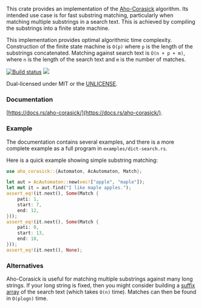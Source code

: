 This crate provides an implementation of the
[Aho-Corasick](http://en.wikipedia.org/wiki/Aho%E2%80%93Corasick_string_matching_algorithm)
algorithm. Its intended use case is for fast substring matching, particularly
when matching multiple substrings in a search text. This is achieved by
compiling the substrings into a finite state machine.

This implementation provides optimal algorithmic time complexity. Construction
of the finite state machine is `O(p)` where `p` is the length of the substrings
concatenated. Matching against search text is `O(n + p + m)`, where `n` is
the length of the search text and `m` is the number of matches.

[![Build status](https://api.travis-ci.org/BurntSushi/aho-corasick.png)](https://travis-ci.org/BurntSushi/aho-corasick)
[![](http://meritbadge.herokuapp.com/aho-corasick)](https://crates.io/crates/aho-corasick)

Dual-licensed under MIT or the [UNLICENSE](http://unlicense.org).


### Documentation

[https://docs.rs/aho-corasick/](https://docs.rs/aho-corasick/).


### Example

The documentation contains several examples, and there is a more complete
example as a full program in `examples/dict-search.rs`.

Here is a quick example showing simple substring matching:

```rust
use aho_corasick::{Automaton, AcAutomaton, Match};

let aut = AcAutomaton::new(vec!["apple", "maple"]);
let mut it = aut.find("I like maple apples.");
assert_eq!(it.next(), Some(Match {
    pati: 1,
    start: 7,
    end: 12,
}));
assert_eq!(it.next(), Some(Match {
    pati: 0,
    start: 13,
    end: 18,
}));
assert_eq!(it.next(), None);
```


### Alternatives

Aho-Corasick is useful for matching multiple substrings against many long
strings. If your long string is fixed, then you might consider building a
[suffix array](https://github.com/BurntSushi/suffix)
of the search text (which takes `O(n)` time). Matches can then be found in
`O(plogn)` time.
